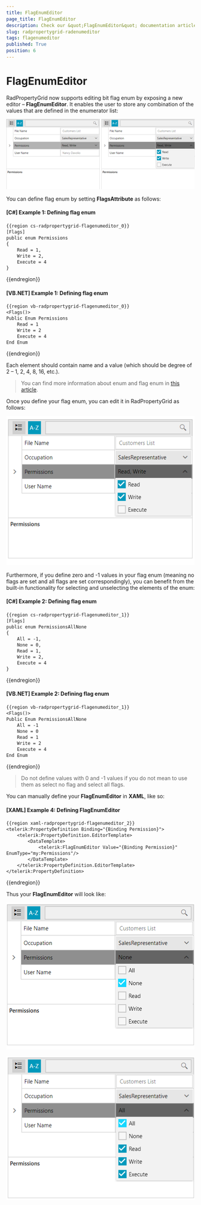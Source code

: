```yaml
---
title: FlagEnumEditor
page_title: FlagEnumEditor
description: Check our &quot;FlagEnumEditor&quot; documentation article for the RadPropertyGrid WPF control.
slug: radpropertygrid-radenumeditor
tags: flagenumeditor
published: True
position: 6
---
```


# FlagEnumEditor

RadPropertyGrid now supports editing bit flag enum by exposing a new editor – __FlagEnumEditor__. It enables the user to store any combination of the values that are defined in the enumerator list:

![Rad Property Grid Flag Enum Editor 5](images/RadPropertyGrid_FlagEnumEditor_5.png)

You can define flag enum by setting __FlagsAttribute__ as follows:

#### __[C#] Example 1: Defining flag enum__

	{{region cs-radpropertygrid-flagenumeditor_0}}
	[Flags]
	public enum Permissions
	{
	    Read = 1,
	    Write = 2,
	    Execute = 4
	}
{{endregion}}

#### __[VB.NET] Example 1: Defining flag enum__

	{{region vb-radpropertygrid-flagenumeditor_0}}
	<Flags()>
	Public Enum Permissions
	    Read = 1
	    Write = 2
	    Execute = 4
	End Enum
{{endregion}}

Each element should contain name and a value (which should be degree of 2 – 1, 2, 4, 8, 16, etc.).

>You can find more information about enum and flag enum in [this article](http://msdn.microsoft.com/en-us/library/cc138362.aspx).

Once you define your flag enum, you can edit it in RadPropertyGrid as follows:    

![Rad Property Grid Flag Enum Editor 2](images/RadPropertyGrid_FlagEnumEditor_2.png)

Furthermore, if you define zero and -1 values in your flag enum (meaning no flags are set and all flags are set correspondingly), you can benefit from the built-in functionality for selecting and unselecting the elements of the enum:

#### __[C#] Example 2: Defining flag enum__

	{{region cs-radpropertygrid-flagenumeditor_1}}
	[Flags]
	public enum PermissionsAllNone
	{
	    All = -1,
	    None = 0,
	    Read = 1,
	    Write = 2,
	    Execute = 4
	}
{{endregion}}

#### __[VB.NET] Example 2: Defining flag enum__

	{{region vb-radpropertygrid-flagenumeditor_1}}
	<Flags()>
	Public Enum PermissionsAllNone
	    All = -1
	    None = 0
	    Read = 1
	    Write = 2
	    Execute = 4
	End Enum
{{endregion}}

>Do not define values with 0 and -1 values if you do not mean to use them as select no flag and select all flags.

You can manually define your __FlagEnumEditor__ in __XAML__, like so:

#### __[XAML] Example 4: Defining FlagEnumEditor__

	{{region xaml-radpropertygrid-flagenumeditor_2}}
	<telerik:PropertyDefinition Binding="{Binding Permission}">
	    <telerik:PropertyDefinition.EditorTemplate>
	        <DataTemplate>
	            <telerik:FlagEnumEditor Value="{Binding Permission}" EnumType="my:Permissions"/>
	        </DataTemplate>
	    </telerik:PropertyDefinition.EditorTemplate>
	</telerik:PropertyDefinition>
{{endregion}}

Thus your __FlagEnumEditor__ will look like:

![Rad Property Grid Flag Enum Editor 3](images/RadPropertyGrid_FlagEnumEditor_3.png)

![Rad Property Grid Flag Enum Editor 4](images/RadPropertyGrid_FlagEnumEditor_4.png)
